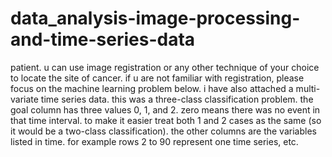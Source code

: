 # data_analysis-image-processing-and-time-series-data

patient. u can use image registration or any other technique of your choice to locate the site of cancer. if u are not familiar with registration, please focus on the machine learning problem below.
i have also attached a multi-variate time series data. this was a three-class classification problem. the goal column has three values 0, 1, and 2.  zero means there was no event in that time interval.  to make it easier treat both 1 and 2 cases as the same (so it would be a two-class classification). the other columns are the variables listed in time. for example rows 2 to 90 represent one time series, etc.
